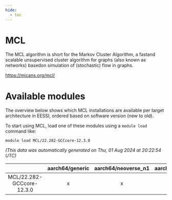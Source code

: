 ```yaml
---
hide:
  - toc
---
```


MCL
===


The MCL algorithm is short for the Markov Cluster Algorithm, a fastand scalable unsupervised cluster algorithm for graphs (also known as networks) basedon simulation of (stochastic) flow in graphs.

https://micans.org/mcl/
# Available modules


The overview below shows which MCL installations are available per target architecture in EESSI, ordered based on software version (new to old).

To start using MCL, load one of these modules using a `module load` command like:

```shell
module load MCL/22.282-GCCcore-12.3.0
```

*(This data was automatically generated on Thu, 01 Aug 2024 at 20:22:54 UTC)*  

| |aarch64/generic|aarch64/neoverse_n1|aarch64/neoverse_v1|x86_64/generic|x86_64/amd/zen2|x86_64/amd/zen3|x86_64/amd/zen4|x86_64/intel/haswell|x86_64/intel/skylake_avx512|
| :---: | :---: | :---: | :---: | :---: | :---: | :---: | :---: | :---: | :---: |
|MCL/22.282-GCCcore-12.3.0|x|x|x|x|x|x|-|x|x|
